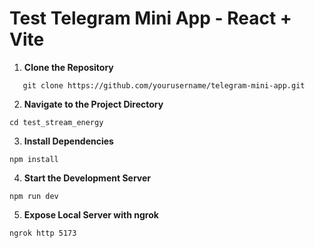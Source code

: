 # Test Telegram Mini App - React + Vite

1. **Clone the Repository** 

```
   git clone https://github.com/yourusername/telegram-mini-app.git
```

2. **Navigate to the Project Directory**

```
cd test_stream_energy
```

3. **Install Dependencies**

```
npm install
```

4. **Start the Development Server**

```
npm run dev
```

5. **Expose Local Server with ngrok**

```
ngrok http 5173
```

